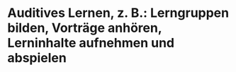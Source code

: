 # Auditives Lernen, z. B.: Lerngruppen bilden, Vorträge anhören, Lerninhalte aufnehmen und abspielen

